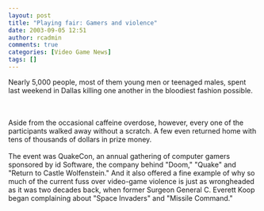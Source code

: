 ```yaml
---
layout: post
title: "Playing fair: Gamers and violence"
date: 2003-09-05 12:51
author: rcadmin
comments: true
categories: [Video Game News]
tags: []
---
```

Nearly 5,000 people, most of them young men or teenaged males, spent last weekend in Dallas killing one another in the bloodiest fashion possible.   
<br />

<br />
  Aside from the occasional caffeine overdose, however, every one of the participants walked away without a scratch. A few even returned home with tens of thousands of dollars in prize money.   
<br />

<br />
  The event was QuakeCon, an annual gathering of computer gamers sponsored by id Software, the company behind "Doom," "Quake" and "Return to Castle Wolfenstein." And it also offered a fine example of why so much of the current fuss over video-game violence is just as wrongheaded as it was two decades back, when former Surgeon General C. Everett Koop began complaining about "Space Invaders" and "Missile Command."   
